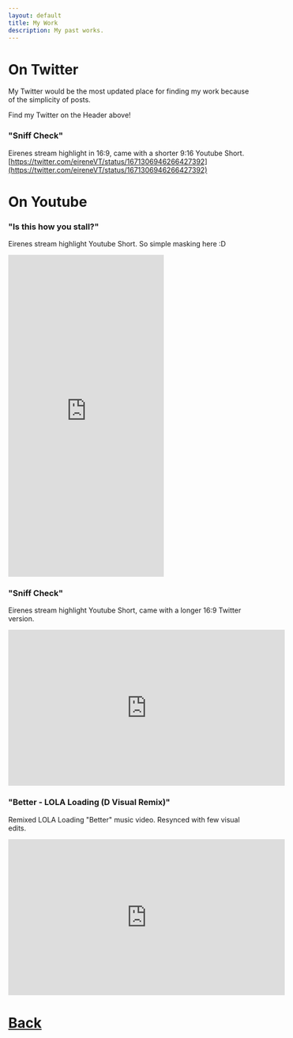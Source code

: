 ```yaml
---
layout: default
title: My Work
description: My past works.
---
```


# On Twitter

My Twitter would be the most updated place for finding my work because of the simplicity of posts.

Find my Twitter on the Header above!

### "Sniff Check" 
Eirenes stream highlight in 16:9, came with a shorter 9:16 Youtube Short.
[https://twitter.com/eireneVT/status/1671306946266427392](https://twitter.com/eireneVT/status/1671306946266427392)

# On Youtube

### "Is this how you stall?" 
Eirenes stream highlight Youtube Short. So simple masking here :D
<iframe width="315" height="650" src="https://www.youtube-nocookie.com/embed/u0kTV_4ImZQ" title="YouTube video player" frameborder="0" allow="autoplay; clipboard-write; encrypted-media; picture-in-picture" allowfullscreen></iframe>

### "Sniff Check" 
Eirenes stream highlight Youtube Short, came with a longer 16:9 Twitter version.
<iframe width="560" height="315" src="https://www.youtube-nocookie.com/embed/4X3wKDQF1QA" title="YouTube video player" frameborder="0" allow="autoplay; clipboard-write; encrypted-media; picture-in-picture" allowfullscreen></iframe>

### "Better - LOLA Loading (D Visual Remix)" 
Remixed LOLA Loading "Better" music video. Resynced with few visual edits.
<iframe width="560" height="315" src="https://www.youtube-nocookie.com/embed/ozxVKKqyNHc" title="YouTube video player" frameborder="0" allow="autoplay; clipboard-write; encrypted-media; picture-in-picture" allowfullscreen></iframe>

# [**Back**](./)